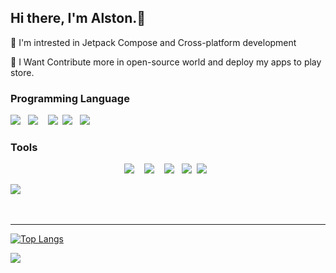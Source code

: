 
## Hi there, I'm Alston.👋            
                                      
👀 I'm intrested in Jetpack Compose and Cross-platform development

🎯 I Want Contribute more in open-source world and deploy my apps to play store.


### Programming Language 


<p align="center">

<img src="https://img.shields.io/badge/kotlin-%230095D5.svg?style=for-the-badge&logo=kotlin&logoColor=white"/>&nbsp;&nbsp;&nbsp;<img src="https://img.shields.io/badge/javascript-%23323330.svg?style=for-the-badge&logo=javascript&logoColor=%23F7DF1E"/>&nbsp;&nbsp;&nbsp;&nbsp;<img src="https://img.shields.io/badge/python-3670A0?style=for-the-badge&logo=python&logoColor=ffdd54"/>&nbsp;&nbsp;<img src="https://img.shields.io/badge/java-%23ED8B00.svg?style=for-the-badge&logo=java&logoColor=white"/>&nbsp;&nbsp;&nbsp;<img src="https://img.shields.io/badge/c++-%2300599C.svg?style=for-the-badge&logo=c%2B%2B"/>&nbsp;&nbsp;
  


### Tools 
<p align="center"> 
<img src="https://img.shields.io/badge/Android%20Studio-3DDC84.svg?style=for-the-badge&logo=android-studio&logoColor=white"/>&nbsp;&nbsp;&nbsp;
<img src="https://img.shields.io/badge/IntelliJIDEA-000000.svg?style=for-the-badge&logo=intellij-idea&logoColor=white"/>&nbsp;&nbsp;&nbsp;
<img src="https://img.shields.io/badge/Visual%20Studio%20Code-0078d7.svg?style=for-the-badge&logo=visual-studio-code&logoColor=white"/>&nbsp;&nbsp;&nbsp;<img src="https://img.shields.io/badge/pycharm-143?style=for-the-badge&logo=pycharm&logoColor=black&color=black&labelColor=green"/>&nbsp;&nbsp;<img src="https://img.shields.io/badge/jupyter-%23FA0F00.svg?style=for-the-badge&logo=jupyter&logoColor=white"/>&nbsp;&nbsp;
</p>
<img src="https://img.shields.io/badge/Postman-FF6C37?style=for-the-badge&logo=postman&logoColor=white"/>&nbsp;&nbsp;
</p>

<br />

---
[![Top Langs](https://github-readme-stats.vercel.app/api/top-langs/?username=Alstonargodi&show_icons=true&hide_border=true)](https://github.com/Alstonargodi)


![](https://komarev.com/ghpvc/?username=rogerboto&color=blue)

[twitter]: https://twitter.com/ArgodiI

